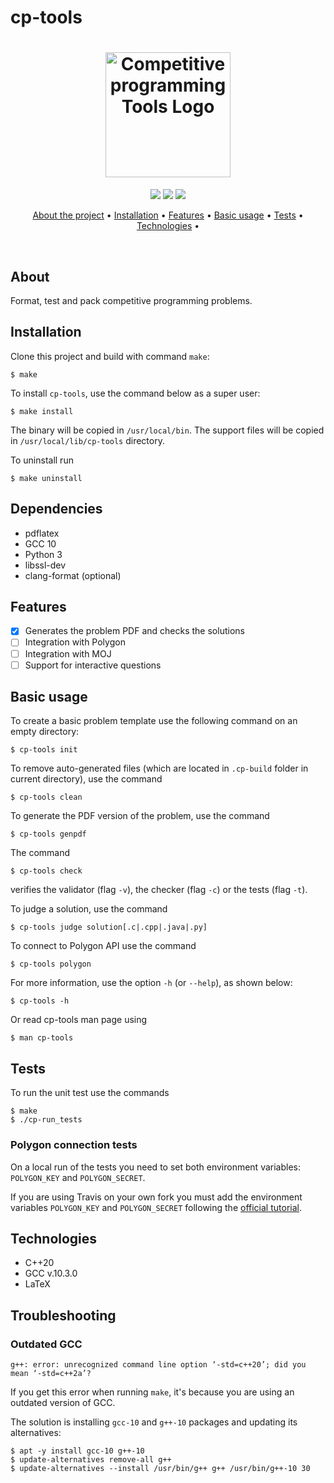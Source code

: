 # cp-tools

<!-- FUTURE cp-tools LOGO -->
<h1 align="center">
    <img src=".github/static/cpp-logo.png" alt="Competitive programming Tools Logo" width="200">
</h1>

<p align='center'>
    <img src='https://travis-ci.org/edsomjr/competitive-problems-tools.svg?branch=master'>
    <img src='https://img.shields.io/badge/License-GPLv3-blue.svg'>
    <img src='https://img.shields.io/badge/PRs-welcome-brightgreen.svg?style=flat-square'>
</p>

<p align="center">
  <a href="#about">About the project</a> •
  <a href="#installation">Installation</a> •
  <a href="#features">Features</a> •
  <a href="#basic-usage">Basic usage</a> •
  <a href="#tests">Tests</a> •
  <a href="#technologies">Technologies</a> •
</p>

<br>

## About
Format, test and pack competitive programming problems.

## Installation

Clone this project and build with command `make`:

```
$ make
```

To install `cp-tools`, use the command below as a super user:

```
$ make install
```

The binary will be copied in `/usr/local/bin`. The support files will be copied in `/usr/local/lib/cp-tools` directory.

To uninstall run

```
$ make uninstall
```

## Dependencies

- pdflatex
- GCC 10
- Python 3
- libssl-dev
- clang-format (optional)

## Features

<!-- FEATURES THAT ARE ALREADY PRESENT -->
- [x] Generates the problem PDF and checks the solutions
- [ ] Integration with Polygon
- [ ] Integration with MOJ
- [ ] Support for interactive questions

## Basic usage

To create a basic problem template use the following command on an empty directory:

```
$ cp-tools init
```

To remove auto-generated files (which are located in `.cp-build` folder in current directory), use the command

```
$ cp-tools clean
```

To generate the PDF version of the problem, use the command

```
$ cp-tools genpdf
```

The command

```
$ cp-tools check
```
verifies the validator (flag `-v`), the checker (flag `-c`) or the tests (flag `-t`).

To judge a solution, use the command

```
$ cp-tools judge solution[.c|.cpp|.java|.py]
```

To connect to Polygon API use the command

```
$ cp-tools polygon
```

For more information, use the option `-h` (or `--help`), as shown below:

```
$ cp-tools -h
```

Or read cp-tools man page using

```
$ man cp-tools
```

## Tests

To run the unit test use the commands

```
$ make
$ ./cp-run_tests
```

### Polygon connection tests

On a local run of the tests you need to set both environment variables: `POLYGON_KEY` and `POLYGON_SECRET`.

If you are using Travis on your own fork you must add the environment variables `POLYGON_KEY` and `POLYGON_SECRET` following the [official tutorial](https://docs.travis-ci.com/user/environment-variables/#defining-variables-in-repository-settings).

## Technologies

* C++20
* GCC v.10.3.0
* LaTeX

## Troubleshooting

### Outdated GCC

`g++: error: unrecognized command line option ‘-std=c++20’; did you mean ‘-std=c++2a’?`

If you get this error when running `make`, it's because you are using an outdated version of GCC.

The solution is installing `gcc-10` and `g++-10` packages and updating its alternatives:

```
$ apt -y install gcc-10 g++-10
$ update-alternatives remove-all g++
$ update-alternatives --install /usr/bin/g++ g++ /usr/bin/g++-10 30
```

